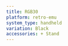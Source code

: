 ```yaml
---
title: RGB30
platform: retro-emu
system_type: handheld
variation: Black
accessories: + Stand
---
```

